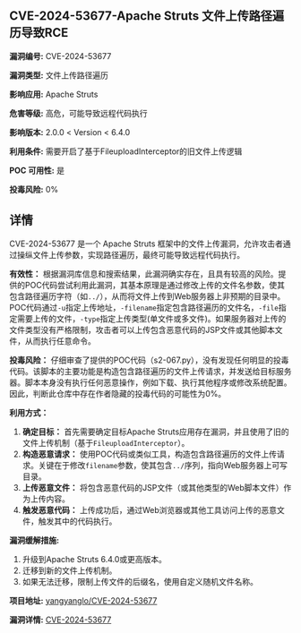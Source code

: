 ## CVE-2024-53677-Apache Struts 文件上传路径遍历导致RCE

**漏洞编号:** CVE-2024-53677

**漏洞类型:** 文件上传路径遍历

**影响应用:** Apache Struts

**危害等级:** 高危，可能导致远程代码执行

**影响版本:** 2.0.0 < Version < 6.4.0

**利用条件:** 需要开启了基于FileuploadInterceptor的旧文件上传逻辑

**POC 可用性:** 是

**投毒风险:** 0%

## 详情

CVE-2024-53677 是一个 Apache Struts 框架中的文件上传漏洞，允许攻击者通过操纵文件上传参数，实现路径遍历，最终可能导致远程代码执行。

**有效性：**
根据漏洞库信息和搜索结果，此漏洞确实存在，且具有较高的风险。提供的POC代码尝试利用此漏洞，其基本原理是通过修改上传的文件名参数，使其包含路径遍历字符（如`../`），从而将文件上传到Web服务器上非预期的目录中。POC代码通过`-u`指定上传地址，`-filename`指定包含路径遍历的文件名，`-file`指定需要上传的文件，`-type`指定上传类型(单文件或多文件)。如果服务器对上传的文件类型没有严格限制，攻击者可以上传包含恶意代码的JSP文件或其他脚本文件，从而执行任意命令。

**投毒风险：**
仔细审查了提供的POC代码（s2-067.py），没有发现任何明显的投毒代码。该脚本的主要功能是构造包含路径遍历的文件上传请求，并发送给目标服务器。脚本本身没有执行任何恶意操作，例如下载、执行其他程序或修改系统配置。因此，判断此仓库中存在作者隐藏的投毒代码的可能性为0%。

**利用方式：**
1.  **确定目标：**  首先需要确定目标Apache Struts应用存在漏洞，并且使用了旧的文件上传机制（基于`FileuploadInterceptor`）。
2.  **构造恶意请求：**  使用POC代码或类似工具，构造包含路径遍历的文件上传请求。关键在于修改`filename`参数，使其包含`../`序列，指向Web服务器上可写目录。
3.  **上传恶意文件：**  将包含恶意代码的JSP文件（或其他类型的Web脚本文件）作为上传内容。
4.  **触发恶意代码：**  上传成功后，通过Web浏览器或其他工具访问上传的恶意文件，触发其中的代码执行。

**漏洞缓解措施:**

1. 升级到Apache Struts 6.4.0或更高版本。
2. 迁移到新的文件上传机制。
3. 如果无法迁移，限制上传文件的后缀名，使用自定义随机文件名称。

**项目地址:** [yangyanglo/CVE-2024-53677](https://github.com/yangyanglo/CVE-2024-53677)

**漏洞详情:** [CVE-2024-53677](https://nvd.nist.gov/vuln/detail/CVE-2024-53677)